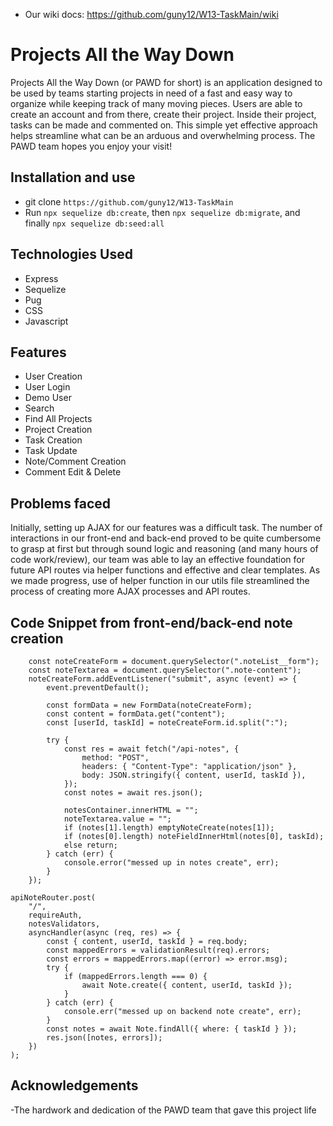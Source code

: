 - Our wiki docs: https://github.com/guny12/W13-TaskMain/wiki

# Projects All the Way Down

Projects All the Way Down (or PAWD for short) is an application designed to be used by teams starting projects in need of a fast and easy way to organize while keeping track of many moving pieces. Users are able to create an account and from there, create their project. Inside their project, tasks can be made and commented on. This simple yet effective approach helps streamline what can be an arduous and overwhelming process. The PAWD team hopes you enjoy your visit!

## Installation and use

- git clone `https://github.com/guny12/W13-TaskMain`
- Run `npx sequelize db:create`, then `npx sequelize db:migrate`, and finally `npx sequelize db:seed:all`

## Technologies Used

- Express
- Sequelize
- Pug
- CSS
- Javascript

## Features

- User Creation
- User Login
- Demo User
- Search
- Find All Projects
- Project Creation
- Task Creation
- Task Update
- Note/Comment Creation
- Comment Edit & Delete

## Problems faced

Initially, setting up AJAX for our features was a difficult task. The number of interactions in our front-end and back-end proved to be quite cumbersome to grasp at first but through sound logic and reasoning (and many hours of code work/review), our team was able to lay an effective foundation for future API routes via helper functions and effective and clear templates. As we made progress, use of helper function in our utils file streamlined the process of creating more AJAX processes and API routes.


## Code Snippet from front-end/back-end note creation

```
	const noteCreateForm = document.querySelector(".noteList__form");
	const noteTextarea = document.querySelector(".note-content");
	noteCreateForm.addEventListener("submit", async (event) => {
		event.preventDefault();

		const formData = new FormData(noteCreateForm);
		const content = formData.get("content");
		const [userId, taskId] = noteCreateForm.id.split(":");

		try {
			const res = await fetch("/api-notes", {
				method: "POST",
				headers: { "Content-Type": "application/json" },
				body: JSON.stringify({ content, userId, taskId }),
			});
			const notes = await res.json();

			notesContainer.innerHTML = "";
			noteTextarea.value = "";
			if (notes[1].length) emptyNoteCreate(notes[1]);
			if (notes[0].length) noteFieldInnerHtml(notes[0], taskId);
			else return;
		} catch (err) {
			console.error("messed up in notes create", err);
		}
	});
```


```
apiNoteRouter.post(
	"/",
	requireAuth,
	notesValidators,
	asyncHandler(async (req, res) => {
		const { content, userId, taskId } = req.body;
		const mappedErrors = validationResult(req).errors;
		const errors = mappedErrors.map((error) => error.msg);
		try {
			if (mappedErrors.length === 0) {
				await Note.create({ content, userId, taskId });
			}
		} catch (err) {
			console.err("messed up on backend note create", err);
		}
		const notes = await Note.findAll({ where: { taskId } });
		res.json([notes, errors]);
	})
);
```

## Acknowledgements

-The hardwork and dedication of the PAWD team that gave this project life
